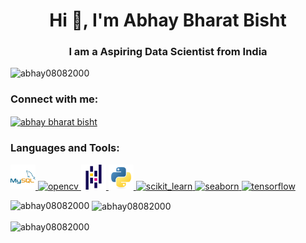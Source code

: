 <h1 align="center">Hi 👋, I'm Abhay Bharat Bisht</h1>
<h3 align="center">I am a Aspiring Data Scientist from India</h3>

<p align="left"> <img src="https://komarev.com/ghpvc/?username=abhay08082000&label=Profile%20views&color=0e75b6&style=flat" alt="abhay08082000" /> </p>

<h3 align="left">Connect with me:</h3>
<p align="left">
<a href="https://linkedin.com/in/abhay bharat bisht" target="blank"><img align="center" src="https://raw.githubusercontent.com/rahuldkjain/github-profile-readme-generator/master/src/images/icons/Social/linked-in-alt.svg" alt="abhay bharat bisht" height="30" width="40" /></a>
</p>

<h3 align="left">Languages and Tools:</h3>
<p align="left"> <a href="https://www.mysql.com/" target="_blank" rel="noreferrer"> <img src="https://raw.githubusercontent.com/devicons/devicon/master/icons/mysql/mysql-original-wordmark.svg" alt="mysql" width="40" height="40"/> </a> <a href="https://opencv.org/" target="_blank" rel="noreferrer"> <img src="https://www.vectorlogo.zone/logos/opencv/opencv-icon.svg" alt="opencv" width="40" height="40"/> </a> <a href="https://pandas.pydata.org/" target="_blank" rel="noreferrer"> <img src="https://raw.githubusercontent.com/devicons/devicon/2ae2a900d2f041da66e950e4d48052658d850630/icons/pandas/pandas-original.svg" alt="pandas" width="40" height="40"/> </a> <a href="https://www.python.org" target="_blank" rel="noreferrer"> <img src="https://raw.githubusercontent.com/devicons/devicon/master/icons/python/python-original.svg" alt="python" width="40" height="40"/> </a> <a href="https://scikit-learn.org/" target="_blank" rel="noreferrer"> <img src="https://upload.wikimedia.org/wikipedia/commons/0/05/Scikit_learn_logo_small.svg" alt="scikit_learn" width="40" height="40"/> </a> <a href="https://seaborn.pydata.org/" target="_blank" rel="noreferrer"> <img src="https://seaborn.pydata.org/_images/logo-mark-lightbg.svg" alt="seaborn" width="40" height="40"/> </a> <a href="https://www.tensorflow.org" target="_blank" rel="noreferrer"> <img src="https://www.vectorlogo.zone/logos/tensorflow/tensorflow-icon.svg" alt="tensorflow" width="40" height="40"/> </a> </p>

<p><img align="left" src="https://github-readme-stats.vercel.app/api/top-langs?username=abhay08082000&show_icons=true&locale=en&layout=compact" alt="abhay08082000" /></p>

<p>&nbsp;<img align="center" src="https://github-readme-stats.vercel.app/api?username=abhay08082000&show_icons=true&locale=en" alt="abhay08082000" /></p>

<p><img align="center" src="https://github-readme-streak-stats.herokuapp.com/?user=abhay08082000&" alt="abhay08082000" /></p>
